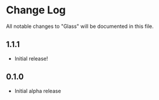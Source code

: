 # Change Log

All notable changes to "Glass" will be documented in this file.

## 1.1.1

- Initial release!

## 0.1.0

- Initial alpha release
